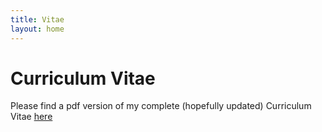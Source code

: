 ```yaml
---
title: Vitae
layout: home
---
```

# Curriculum Vitae
Please find a pdf version of my complete (hopefully updated) Curriculum Vitae [here](CV/CV.pdf)
